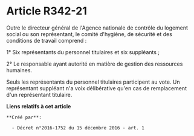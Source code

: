 # Article R342-21

Outre le directeur général de l'Agence nationale de contrôle du logement social ou son représentant, le comité d'hygiène, de
sécurité et des conditions de travail comprend : 

1° Six représentants du personnel titulaires et six suppléants ; 

2° Le responsable ayant autorité en matière de gestion des ressources humaines. 

Seuls les représentants du personnel titulaires participent au vote. Un représentant suppléant n'a voix délibérative qu'en
cas de remplacement d'un représentant titulaire.

**Liens relatifs à cet article**

	**Créé par**:

	  - Décret n°2016-1752 du 15 décembre 2016 - art. 1
